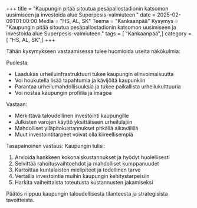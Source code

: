 +++
title = "Kaupungin pitää sitoutua pesäpallostadionin katsomon uusimiseen ja investoida alue Superpesis-valmiuteen."
date = 2025-02-09T01:00:00
Media = "HS, AL, SK"
Teema = "Kankaanpää"
Kysymys = "Kaupungin pitää sitoutua pesäpallostadionin katsomon uusimiseen ja investoida alue Superpesis-valmiuteen."
tags = [ "Kankaanpää",]
category = [ "HS, AL, SK",]
+++

Tähän kysymykseen vastaamisessa tulee huomioida useita näkökulmia:

Puolesta:
- Laadukas urheiluinfrastruktuuri tukee kaupungin elinvoimaisuutta
- Voi houkutella lisää tapahtumia ja kävijöitä kaupunkiin
- Parantaa urheilumahdollisuuksia ja tukee paikallista urheilukulttuuria
- Voi nostaa kaupungin profiilia ja imagoa

Vastaan:
- Merkittävä taloudellinen investointi kaupungille
- Julkisten varojen käyttö yksittäiseen urheilulajiin
- Mahdolliset ylläpitokustannukset pitkällä aikavälillä
- Muut investointitarpeet voivat olla kiireellisempiä

Tasapainoinen vastaus:
Kaupungin tulisi:
1. Arvioida hankkeen kokonaiskustannukset ja hyödyt huolellisesti
2. Selvittää rahoitusvaihtoehdot ja mahdolliset kumppanuudet
3. Kartoittaa kuntalaisten mielipiteet ja todellinen tarve
4. Vertailla investointia muihin kaupungin kehitystarpeisiin
5. Harkita vaiheittaista toteutusta kustannusten jakamiseksi

Päätös riippuu kaupungin taloudellisesta tilanteesta ja strategisista tavoitteista.